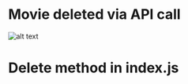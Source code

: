 # Movie deleted via API call
![alt text](D:\tap-workspace\movie-app\screenshots\movie_delete_code.JPG)

# Delete method in index.js
